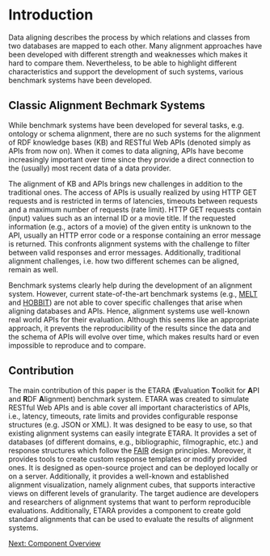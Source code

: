 # Introduction
Data aligning describes the process by which relations and classes from two databases are mapped to each other. Many alignment approaches have been developed with different strength and weaknesses which makes it hard to compare them. Nevertheless, to be able to highlight different characteristics and support the development of such systems, various benchmark systems have been developed.

## Classic Alignment Bechmark Systems
While benchmark systems have been developed for several tasks, e.g. ontology or schema alignment, there are no such systems for the alignment of RDF knowledge bases (KB) and RESTful Web APIs (denoted simply as APIs from now on). When it comes to data aligning, APIs have become increasingly important over time since they provide a direct connection to the (usually) most recent data of a data provider.

The alignment of KB and APIs brings new challenges in addition to the traditional ones. The access of APIs is usually realized by using HTTP GET requests and is restricted in terms of latencies, timeouts between requests and a maximum number of requests (rate limit). HTTP GET requests contain (input) values such as an internal ID or a movie title. If the requested information (e.g., actors of a movie) of the given entity is unknown to the API, usually an HTTP error code or a response containing an error message is returned. This confronts alignment systems with the challenge to filter between valid responses and error messages. Additionally, traditional alignment challenges, i.e. how two different schemes can be aligned, remain as well.

Benchmark systems clearly help during the development of an alignment system. However, current state-of-the-art benchmark systems (e.g., [MELT](https://github.com/dwslab/melt) and [HOBBIT](https://project-hobbit.eu)) are not able to cover specific challenges that arise when aligning databases and APIs. Hence, alignment systems use well-known real world APIs for their evaluation. Although this seems like an appropriate approach, it prevents the reproducibility of the results since the data and the schema of APIs will evolve over time, which makes results hard or even impossible to reproduce and to compare.

## Contribution
The main contribution of this paper is the ETARA (**E**valuation **T**oolkit for **A**PI and **R**DF **A**lignment) benchmark system. ETARA was created to simulate RESTful Web APIs and is able cover all important characteristics of APIs, i.e., latency, timeouts, rate limits and provides configurable response structures (e.g. JSON or XML). It was designed to be easy to use, so that existing alignment systems can easily integrate ETARA. It provides a set of databases (of different domains, e.g., bibliographic, filmographic, etc.) and response structures which follow the [FAIR](https://www.go-fair.org/fair-principles/) design principles. Moreover, it provides tools to create custom response templates or modify provided ones. It is designed as open-source project and can be deployed locally or on a server. Additionally, it provides a well-known and established alignment visualization, namely alignment cubes, that supports interactive views on different levels of granularity. The target audience are developers and researchers of alignment systems that want to perform reproducible evaluations. Additionally, ETARA provides a component to create gold standard alignments that can be used to evaluate the results of alignment systems.

[Next: Component Overview](https://github.com/ETARA-Benchmark-System/.github/blob/main/profile/component_overview.md)

